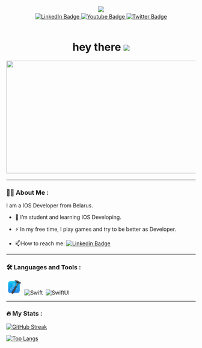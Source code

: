 <div id="header" align="center">
  <img src="https://media.giphy.com/media/QWawolwel5mTnhJ9gH/giphy.gif" width="100"/>

<div id="badges">
  <a href="https://www.linkedin.com/in/andrey-hudik-4a4a33231/">
    <img src="https://img.shields.io/badge/LinkedIn-blue?style=for-the-badge&logo=linkedin&logoColor=white" alt="LinkedIn Badge"/>
  </a>
  <a href="https://www.instagram.com/an.ter.o/">
    <img src="https://img.shields.io/badge/Instagram-pink?style=for-the-badge&logo=instagram&logoColor=white" alt="Youtube Badge"/>
  </a>
  <a href="https://twitter.com/ShadowPlayer234">
    <img src="https://img.shields.io/badge/Twitter-blue?style=for-the-badge&logo=twitter&logoColor=white" alt="Twitter Badge"/>
  </a>
</div>
<img src="https://komarev.com/ghpvc/?username=ShadowPlayer34&style=flat-square&color=blue" alt=""/>
<h1>
  hey there
  <img src="https://media.giphy.com/media/hvRJCLFzcasrR4ia7z/giphy.gif" width="30px"/>
</h1>
</div>
<div align="center">
  <img src="https://media.giphy.com/media/dWesBcTLavkZuG35MI/giphy.gif" width="600" height="300"/>
</div>

---

### :man_technologist: About Me :
I am a IOS Developer from Belarus.
- :telescope: I’m student and learning IOS Developing.

- :zap: In my free time, I play games and try to be better as Developer.

- :mailbox:How to reach me: [![Linkedin Badge](https://img.shields.io/badge/-LINKEDIN-blue?style=flat&logo=Linkedin&logoColor=white)](https://www.linkedin.com/in/andrey-hudik-4a4a33231/)

---

### :hammer_and_wrench: Languages and Tools :
<div>
  <img src="https://github.com/devicons/devicon/blob/master/icons/xcode/xcode-original.svg" title="Xcode" alt="Xcode" width="40" height="40"/>&nbsp;
  <img src="https://img.icons8.com/color/48/000000/swift.png" title="Swift" alt="Swift" width="40" height="40"/>&nbsp;
  <img src="https://img.icons8.com/color/48/000000/swiftui.png" title="SwiftUI" alt="SwiftUI" width="40" height="40"/>&nbsp;
</div>

---

### :fire: My Stats :
[![GitHub Streak](http://github-readme-streak-stats.herokuapp.com?user=ShadowPlayer34&theme=tokyonight)](https://git.io/streak-stats)
<!--  -->
[![Top Langs](https://github-readme-stats.vercel.app/api/top-langs/?username=ShadowPlayer34&layout=compact)](https://github.com/anuraghazra/github-readme-stats)

